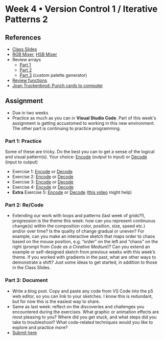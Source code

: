 # Week 4 • Version Control 1 / Iterative Patterns 2

## References

- [Class Slides](https://drive.google.com/drive/folders/1CJBvOWjvRA19uFPxTAXgoDglkHBmJadJ?usp=sharing)
- [RGB Mixer](https://editor.p5js.org/enickles/full/uB9PBM-w4), [HSB Mixer](https://editor.p5js.org/enickles/full/yHAvJuEuB) 
- Review arrays 
  - [Part 1](https://editor.p5js.org/enickles/sketches/HqxT6gHTo)
  - [Part 2](https://editor.p5js.org/enickles/sketches/9_8lXSOzS)
  - [Part 3](https://editor.p5js.org/enickles/sketches/xG2BR25XI) (custom palette generator)
- [Review functions](https://editor.p5js.org/enickles/sketches/sLrfmjcSl)
- [Joan Truckenbrod: Punch cards to computer](https://vimeo.com/286992423)

## Assignment

- Due in two weeks
- Practice as much as you can in **Visual Studio Code**. Part of this week's
  assignment is getting accustomed to working in this new environment. The other
  part is continuing to practice programming.

### Part 1: Practice

Some of these are tricky. Do the best you can to get a sense of the logical and
visual pattern(s). Your choice:
[Encode](https://github.com/ellennickles/code-your-way-s23/blob/main/encode.md)
(output to input) or
[Decode](https://github.com/ellennickles/code-your-way-s23/blob/main/decode.md)
(input to output)

- Exercise 1: [Encode](https://editor.p5js.org/enickles/full/ioXnSfKXD) or [Decode](https://github.com/ellennickles/code-your-way-s23/blob/main/week4/decode1.js)
- Exercise 2: [Encode](https://editor.p5js.org/enickles/full/tuRBCkhGQ) or [Decode](https://github.com/ellennickles/code-your-way-s23/blob/main/week4/decode2.js)
- Exercise 3: [Encode](https://editor.p5js.org/enickles/full/kZzj9Atg1) or [Decode](https://github.com/ellennickles/code-your-way-s23/blob/main/week4/decode3.js)
- Exercise 4: [Encode](https://editor.p5js.org/enickles/full/Y_x3PiIpy) or
  [Decode](https://github.com/ellennickles/code-your-way-s23/blob/main/week4/decode4.js)
- **Extra** Exercise 5: [Encode](https://editor.p5js.org/enickles/full/2FIH2NzfY) or
  [Decode](https://github.com/ellennickles/code-your-way-s23/blob/main/week4/decode5.js)
  ([this video](https://thecodingtrain.com/challenges/77-recursion) might help)

### Part 2: Re/Code

- Extending our work with loops and patterns (last week of grids?!), progression
  is the theme this week: how can you represent continuous change(s) within the
  composition color, position, size, speed etc.) and/or over time? Is the
  quality of change gradual or uneven? For example, can you make an interactive
  sketch that maps order to chaos based on the mouse position, e.g. “order” on
  the left and “chaos” on the right (prompt from _Code as a Creative Medium_)?
  Can you extend an example or self-designed sketch from previous weeks with
  this week’s theme. If you worked with gradients in the past, what are other
  ways to demonstrate a shift? Just some ideas to get started, in addition to
  those in the Class Slides.

### Part 3: Document

- Write a blog post. Copy and paste any code from VS Code into the p5 web
  editor, so you can link to your sketches. I know this is redundant, but for
  now this is the easiest way to share.
- Same as last week: reflect on the discoveries and challenges you encountered
  during the exercises. What graphic or animation effects are most pleasing to
  you? Where did you get stuck, and what steps did you take to troubleshoot?
  What code-related techniques would you like to explore and practice more?
- [Submit here](https://forms.gle/5AgRQUsAeUj8mVNTA)
